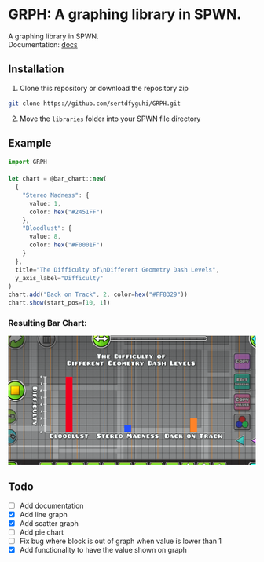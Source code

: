 # GRPH: A graphing library in SPWN.

A graphing library in SPWN.  
Documentation: [docs](docs/GRPH.md)

## Installation

1. Clone this repository or download the repository zip

```sh
git clone https://github.com/sertdfyguhi/GRPH.git
```

2. Move the `libraries` folder into your SPWN file directory

## Example

```ts
import GRPH

let chart = @bar_chart::new(
  {
    "Stereo Madness": {
      value: 1,
      color: hex("#2451FF")
    },
    "Bloodlust": {
      value: 8,
      color: hex("#F0001F")
    }
  },
  title="The Difficulty of\nDifferent Geometry Dash Levels",
  y_axis_label="Difficulty"
)
chart.add("Back on Track", 2, color=hex("#FF8329"))
chart.show(start_pos=[10, 1])
```

### Resulting Bar Chart:

![The resulting graph in GD](https://raw.githubusercontent.com/sertdfyguhi/GRPH/master/example.png)

## Todo

- [ ] Add documentation
- [x] Add line graph
- [x] Add scatter graph
- [ ] Add pie chart
- [ ] Fix bug where block is out of graph when value is lower than 1
- [x] Add functionality to have the value shown on graph
